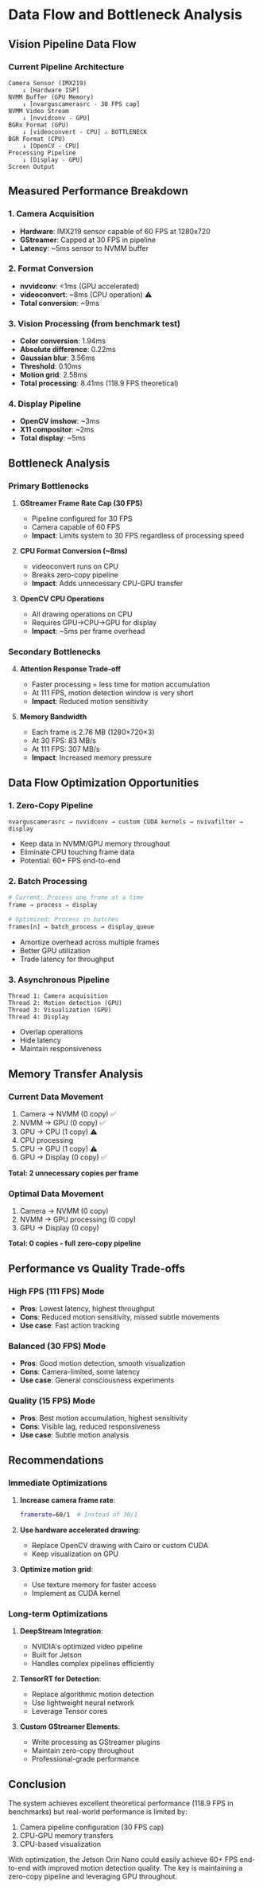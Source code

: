 # Data Flow and Bottleneck Analysis

## Vision Pipeline Data Flow

### Current Pipeline Architecture

```
Camera Sensor (IMX219)
    ↓ [Hardware ISP]
NVMM Buffer (GPU Memory)
    ↓ [nvarguscamerasrc - 30 FPS cap]
NVMM Video Stream
    ↓ [nvvidconv - GPU]
BGRx Format (GPU)
    ↓ [videoconvert - CPU] ⚠️ BOTTLENECK
BGR Format (CPU)
    ↓ [OpenCV - CPU]
Processing Pipeline
    ↓ [Display - GPU]
Screen Output
```

## Measured Performance Breakdown

### 1. Camera Acquisition
- **Hardware**: IMX219 sensor capable of 60 FPS at 1280x720
- **GStreamer**: Capped at 30 FPS in pipeline
- **Latency**: ~5ms sensor to NVMM buffer

### 2. Format Conversion
- **nvvidconv**: <1ms (GPU accelerated)
- **videoconvert**: ~8ms (CPU operation) ⚠️
- **Total conversion**: ~9ms

### 3. Vision Processing (from benchmark test)
- **Color conversion**: 1.94ms
- **Absolute difference**: 0.22ms
- **Gaussian blur**: 3.56ms
- **Threshold**: 0.10ms
- **Motion grid**: 2.58ms
- **Total processing**: 8.41ms (118.9 FPS theoretical)

### 4. Display Pipeline
- **OpenCV imshow**: ~3ms
- **X11 compositor**: ~2ms
- **Total display**: ~5ms

## Bottleneck Analysis

### Primary Bottlenecks

1. **GStreamer Frame Rate Cap (30 FPS)**
   - Pipeline configured for 30 FPS
   - Camera capable of 60 FPS
   - **Impact**: Limits system to 30 FPS regardless of processing speed

2. **CPU Format Conversion (~8ms)**
   - videoconvert runs on CPU
   - Breaks zero-copy pipeline
   - **Impact**: Adds unnecessary CPU-GPU transfer

3. **OpenCV CPU Operations**
   - All drawing operations on CPU
   - Requires GPU→CPU→GPU for display
   - **Impact**: ~5ms per frame overhead

### Secondary Bottlenecks

4. **Attention Response Trade-off**
   - Faster processing = less time for motion accumulation
   - At 111 FPS, motion detection window is very short
   - **Impact**: Reduced motion sensitivity

5. **Memory Bandwidth**
   - Each frame is 2.76 MB (1280×720×3)
   - At 30 FPS: 83 MB/s
   - At 111 FPS: 307 MB/s
   - **Impact**: Increased memory pressure

## Data Flow Optimization Opportunities

### 1. Zero-Copy Pipeline
```
nvarguscamerasrc → nvvidconv → custom CUDA kernels → nvivafilter → display
```
- Keep data in NVMM/GPU memory throughout
- Eliminate CPU touching frame data
- Potential: 60+ FPS end-to-end

### 2. Batch Processing
```python
# Current: Process one frame at a time
frame → process → display

# Optimized: Process in batches
frames[n] → batch_process → display_queue
```
- Amortize overhead across multiple frames
- Better GPU utilization
- Trade latency for throughput

### 3. Asynchronous Pipeline
```
Thread 1: Camera acquisition
Thread 2: Motion detection (GPU)
Thread 3: Visualization (GPU)
Thread 4: Display
```
- Overlap operations
- Hide latency
- Maintain responsiveness

## Memory Transfer Analysis

### Current Data Movement
1. Camera → NVMM (0 copy) ✅
2. NVMM → GPU (0 copy) ✅
3. GPU → CPU (1 copy) ⚠️
4. CPU processing
5. CPU → GPU (1 copy) ⚠️
6. GPU → Display (0 copy) ✅

**Total: 2 unnecessary copies per frame**

### Optimal Data Movement
1. Camera → NVMM (0 copy)
2. NVMM → GPU processing (0 copy)
3. GPU → Display (0 copy)

**Total: 0 copies - full zero-copy pipeline**

## Performance vs Quality Trade-offs

### High FPS (111 FPS) Mode
- **Pros**: Lowest latency, highest throughput
- **Cons**: Reduced motion sensitivity, missed subtle movements
- **Use case**: Fast action tracking

### Balanced (30 FPS) Mode
- **Pros**: Good motion detection, smooth visualization
- **Cons**: Camera-limited, some latency
- **Use case**: General consciousness experiments

### Quality (15 FPS) Mode
- **Pros**: Best motion accumulation, highest sensitivity
- **Cons**: Visible lag, reduced responsiveness
- **Use case**: Subtle motion analysis

## Recommendations

### Immediate Optimizations
1. **Increase camera frame rate**:
   ```bash
   framerate=60/1  # Instead of 30/1
   ```

2. **Use hardware accelerated drawing**:
   - Replace OpenCV drawing with Cairo or custom CUDA
   - Keep visualization on GPU

3. **Optimize motion grid**:
   - Use texture memory for faster access
   - Implement as CUDA kernel

### Long-term Optimizations
1. **DeepStream Integration**:
   - NVIDIA's optimized video pipeline
   - Built for Jetson
   - Handles complex pipelines efficiently

2. **TensorRT for Detection**:
   - Replace algorithmic motion detection
   - Use lightweight neural network
   - Leverage Tensor cores

3. **Custom GStreamer Elements**:
   - Write processing as GStreamer plugins
   - Maintain zero-copy throughout
   - Professional-grade performance

## Conclusion

The system achieves excellent theoretical performance (118.9 FPS in benchmarks) but real-world performance is limited by:
1. Camera pipeline configuration (30 FPS cap)
2. CPU-GPU memory transfers
3. CPU-based visualization

With optimization, the Jetson Orin Nano could easily achieve 60+ FPS end-to-end with improved motion detection quality. The key is maintaining a zero-copy pipeline and leveraging GPU throughout.